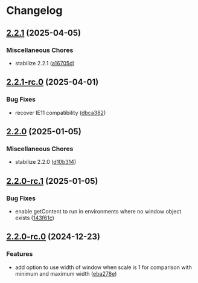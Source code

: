 # Changelog

## [2.2.1](https://github.com/dsktschy/viewport-extra/compare/v2.2.1-rc.0...v2.2.1) (2025-04-05)


### Miscellaneous Chores

* stabilize 2.2.1 ([a16705d](https://github.com/dsktschy/viewport-extra/commit/a16705df21c6dcf5fb67880bb7de0dec181ef642))

## [2.2.1-rc.0](https://github.com/dsktschy/viewport-extra/compare/v2.2.0...v2.2.1-rc.0) (2025-04-01)


### Bug Fixes

* recover IE11 compatibility ([dbca382](https://github.com/dsktschy/viewport-extra/commit/dbca38290fdc570b73c557f4a94abc32df34e3a5))

## [2.2.0](https://github.com/dsktschy/viewport-extra/compare/v2.2.0-rc.1...v2.2.0) (2025-01-05)


### Miscellaneous Chores

* stabilize 2.2.0 ([d10b314](https://github.com/dsktschy/viewport-extra/commit/d10b314e87bb5f1bf6cf7cb7f9f967a74a8348a0))

## [2.2.0-rc.1](https://github.com/dsktschy/viewport-extra/compare/v2.2.0-rc.0...v2.2.0-rc.1) (2025-01-05)


### Bug Fixes

* enable getContent to run in environments where no window object exists ([143f61c](https://github.com/dsktschy/viewport-extra/commit/143f61c3d66195bc2a7ec1e1ce3ec0e2291de12c))

## [2.2.0-rc.0](https://github.com/dsktschy/viewport-extra/compare/v2.1.4...v2.2.0-rc.0) (2024-12-23)


### Features

* add option to use width of window when scale is 1 for comparison with minimum and maximum width ([eba278e](https://github.com/dsktschy/viewport-extra/commit/eba278eb66b67dd4ada329fc7aef962fa39d87e6))
